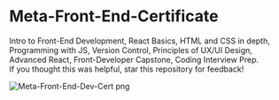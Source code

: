 # Meta-Front-End-Certificate
Intro to Front-End Development, React Basics, HTML and CSS in depth, Programming with JS, Version Control, Principles of  UX/UI Design, Advanced React, Front-Developer Capstone, Coding Interview Prep. 
<br>
If you thought this was helpful, star this repository for feedback!

![Meta-Front-End-Dev-Cert png](https://user-images.githubusercontent.com/97537360/210835013-1fd69faa-cd0b-4099-8051-6f4902df0885.png)
